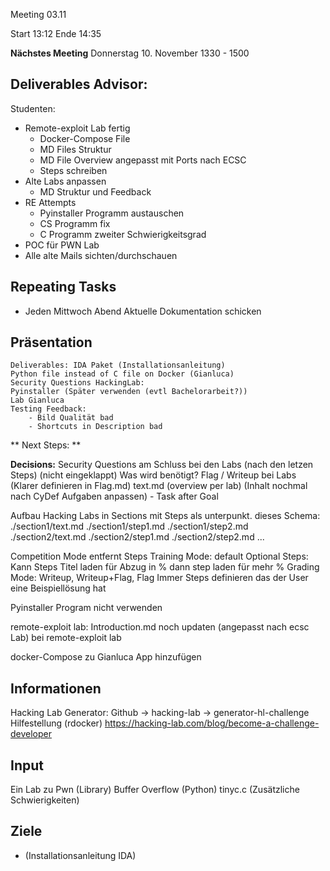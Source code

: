Meeting 03.11

Start 13:12
Ende 14:35

**Nächstes Meeting**
Donnerstag 10. November 1330 - 1500

**Deliverables**
Advisor:
- 

Studenten:
 - Remote-exploit Lab fertig
   - Docker-Compose File
   - MD Files Struktur
   - MD File Overview angepasst mit Ports nach ECSC
   - Steps schreiben
 - Alte Labs anpassen
   - MD Struktur und Feedback
 - RE Attempts
   - Pyinstaller Programm austauschen
   - CS Programm fix
   - C Programm zweiter Schwierigkeitsgrad
 - POC für PWN Lab
 - Alle alte Mails sichten/durchschauen

## Repeating Tasks
 - Jeden Mittwoch Abend Aktuelle Dokumentation schicken

## Präsentation
    Deliverables: IDA Paket (Installationsanleitung)
    Python file instead of C file on Docker (Gianluca)
    Security Questions HackingLab: 
    Pyinstaller (Später verwenden (evtl Bachelorarbeit?))
    Lab Gianluca
    Testing Feedback:
        - Bild Qualität bad
        - Shortcuts in Description bad


** Next Steps: **


**Decisions:**
Security Questions am Schluss bei den Labs (nach den letzen Steps) (nicht eingeklappt)
Was wird benötigt? Flag / Writeup bei Labs (Klarer definieren in Flag.md)
text.md (overview per lab) (Inhalt nochmal nach CyDef Aufgaben anpassen)
    - Task after Goal

Aufbau Hacking Labs in Sections mit Steps als unterpunkt.
dieses Schema:
./section1/text.md
./section1/step1.md
./section1/step2.md
./section2/text.md
./section2/step1.md
./section2/step2.md
...

Competition Mode entfernt Steps
Training Mode: default
Optional Steps: Kann Steps Titel laden für Abzug in %
dann step laden für mehr %
Grading Mode: Writeup, Writeup+Flag, Flag
Immer Steps definieren das der User eine Beispiellösung hat

Pyinstaller Program nicht verwenden

remote-exploit lab:
    Introduction.md noch updaten (angepasst nach ecsc Lab) bei remote-exploit lab

docker-Compose zu Gianluca App hinzufügen

## Informationen
    
Hacking Lab Generator:
Github -> hacking-lab -> generator-hl-challenge
Hilfestellung (rdocker)
https://hacking-lab.com/blog/become-a-challenge-developer

## Input
Ein Lab zu Pwn (Library) Buffer Overflow (Python)
tinyc.c (Zusätzliche Schwierigkeiten)

## Ziele
 - (Installationsanleitung IDA)

